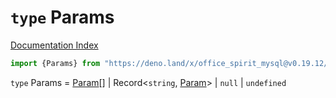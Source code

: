 # `type` Params

[Documentation Index](../README.md)

```ts
import {Params} from "https://deno.land/x/office_spirit_mysql@v0.19.12/mod.ts"
```

`type` Params = [Param](../type.Param/README.md)\[] | Record\<`string`, [Param](../type.Param/README.md)> | `null` | `undefined`